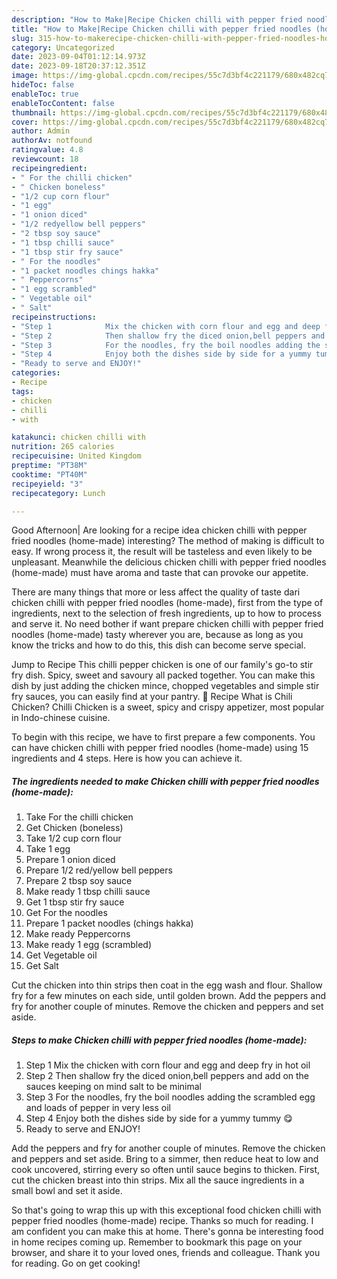 ```yaml
---
description: "How to Make|Recipe Chicken chilli with pepper fried noodles (home-made) {That is Simple"
title: "How to Make|Recipe Chicken chilli with pepper fried noodles (home-made) {That is Simple"
slug: 315-how-to-makerecipe-chicken-chilli-with-pepper-fried-noodles-home-made-that-is-simple
category: Uncategorized
date: 2023-09-04T01:12:14.973Z
date: 2023-09-18T20:37:12.351Z
image: https://img-global.cpcdn.com/recipes/55c7d3bf4c221179/680x482cq70/chicken-chilli-with-pepper-fried-noodles-home-made-recipe-main-photo.jpg
hideToc: false
enableToc: true
enableTocContent: false
thumbnail: https://img-global.cpcdn.com/recipes/55c7d3bf4c221179/680x482cq70/chicken-chilli-with-pepper-fried-noodles-home-made-recipe-main-photo.jpg
cover: https://img-global.cpcdn.com/recipes/55c7d3bf4c221179/680x482cq70/chicken-chilli-with-pepper-fried-noodles-home-made-recipe-main-photo.jpg
author: Admin
authorAv: notfound
ratingvalue: 4.8
reviewcount: 18
recipeingredient:
- " For the chilli chicken"
- " Chicken boneless"
- "1/2 cup corn flour"
- "1 egg"
- "1 onion diced"
- "1/2 redyellow bell peppers"
- "2 tbsp soy sauce"
- "1 tbsp chilli sauce"
- "1 tbsp stir fry sauce"
- " For the noodles"
- "1 packet noodles chings hakka"
- " Peppercorns"
- "1 egg scrambled"
- " Vegetable oil"
- " Salt"
recipeinstructions:
- "Step 1            Mix the chicken with corn flour and egg and deep fry in hot oil"
- "Step 2            Then shallow fry the diced onion,bell peppers and add on the sauces keeping on mind salt to be minimal"
- "Step 3            For the noodles, fry the boil noodles adding the scrambled egg and loads of pepper in very less oil"
- "Step 4            Enjoy both the dishes side by side for a yummy tummy 😋"
- "Ready to serve and ENJOY!"
categories:
- Recipe
tags:
- chicken
- chilli
- with

katakunci: chicken chilli with 
nutrition: 265 calories
recipecuisine: United Kingdom
preptime: "PT38M"
cooktime: "PT40M"
recipeyield: "3"
recipecategory: Lunch

---
```



Good Afternoon| Are looking for a recipe idea chicken chilli with pepper fried noodles (home-made) interesting? The method of making is difficult to easy. If wrong process it, the result will be tasteless and even likely to be unpleasant. Meanwhile the delicious chicken chilli with pepper fried noodles (home-made) must have aroma and taste that can provoke our appetite.






There are many things that more or less affect the quality of taste dari chicken chilli with pepper fried noodles (home-made), first from the type of ingredients, next to the selection of fresh ingredients, up to how to process and serve it. No need bother if want prepare chicken chilli with pepper fried noodles (home-made) tasty wherever you are, because as long as you know the tricks and how to do this, this dish can become serve special.


Jump to Recipe This chilli pepper chicken is one of our family&#39;s go-to stir fry dish. Spicy, sweet and savoury all packed together. You can make this dish by just adding the chicken mince, chopped vegetables and simple stir fry sauces, you can easily find at your pantry. 📖 Recipe What is Chili Chicken? Chilli Chicken is a sweet, spicy and crispy appetizer, most popular in Indo-chinese cuisine.


To begin with this recipe, we have to first prepare a few components. You can have chicken chilli with pepper fried noodles (home-made) using 15 ingredients and 4 steps. Here is how you can achieve it.

<!--inarticleads1-->

##### The ingredients needed to make Chicken chilli with pepper fried noodles (home-made):

1. Take  For the chilli chicken
1. Get  Chicken (boneless)
1. Take 1/2 cup corn flour
1. Take 1 egg
1. Prepare 1 onion diced
1. Prepare 1/2 red/yellow bell peppers
1. Prepare 2 tbsp soy sauce
1. Make ready 1 tbsp chilli sauce
1. Get 1 tbsp stir fry sauce
1. Get  For the noodles
1. Prepare 1 packet noodles (chings hakka)
1. Make ready  Peppercorns
1. Make ready 1 egg (scrambled)
1. Get  Vegetable oil
1. Get  Salt


Cut the chicken into thin strips then coat in the egg wash and flour. Shallow fry for a few minutes on each side, until golden brown. Add the peppers and fry for another couple of minutes. Remove the chicken and peppers and set aside. 

<!--inarticleads2-->

##### Steps to make Chicken chilli with pepper fried noodles (home-made):

1. Step 1            Mix the chicken with corn flour and egg and deep fry in hot oil
1. Step 2            Then shallow fry the diced onion,bell peppers and add on the sauces keeping on mind salt to be minimal
1. Step 3            For the noodles, fry the boil noodles adding the scrambled egg and loads of pepper in very less oil
1. Step 4            Enjoy both the dishes side by side for a yummy tummy 😋
1. Ready to serve and ENJOY!

Add the peppers and fry for another couple of minutes. Remove the chicken and peppers and set aside. Bring to a simmer, then reduce heat to low and cook uncovered, stirring every so often until sauce begins to thicken. First, cut the chicken breast into thin strips. Mix all the sauce ingredients in a small bowl and set it aside. 

So that's going to wrap this up with this exceptional food chicken chilli with pepper fried noodles (home-made) recipe. Thanks so much for reading. I am confident you can make this at home. There's gonna be interesting food in home recipes coming up. Remember to bookmark this page on your browser, and share it to your loved ones, friends and colleague. Thank you for reading. Go on get cooking!
